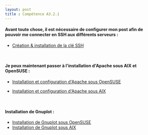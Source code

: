 ```yaml
---
layout: post
title : Compétence A3.2.1
---
```


#### Avant toute chose, il est nécessaire de configurer mon post afin de pouvoir me connecter en SSH aux différents serveurs :

- [Création & installation de la clé SSH]()

&nbsp;
#### Je peux maintenant passer à l'installation d'Apache sous AIX et OpenSUSE :

- [Installation et configuration d'Apache sous OpenSUSE]()

- [Installation et configuration d'Apache sous AIX]()

&nbsp;
####  Installation de Gnuplot :

- [Installation de Gnuplot sous OpenSUSE]()
- [Installation de Gnuplot sous AIX]()
